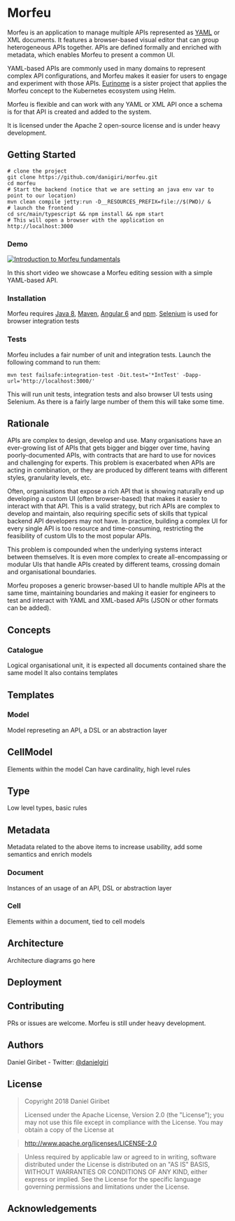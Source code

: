 # Morfeu

Morfeu is an application to manage multiple APIs represented as [YAML](http://yaml.org) or XML documents. It features a browser-based visual editor that can group heterogeneous APIs together. APIs are defined formally and enriched with metadata, which enables Morfeu to present a common UI.

YAML-based APIs are commonly used in many domains to represent complex API configurations, and Morfeu makes it easier for users to engage and experiment with those APIs. [Eurinome](https://github.com/danigiri/eurinome) is a sister project that applies the Morfeu concept to the Kubernetes ecosystem using Helm.

Morfeu is flexible and can work with any YAML or XML API once a schema is for that API is created and added to the system.

It is licensed under the Apache 2 open-source license and is under heavy development.

## Getting Started

```
# clone the project
git clone https://github.com/danigiri/morfeu.git
cd morfeu
# Start the backend (notice that we are setting an java env var to point to our location)
mvn clean compile jetty:run -D__RESOURCES_PREFIX=file://$(PWD)/ &
# launch the frontend
cd src/main/typescript && npm install && npm start
# This will open a browser with the application on http://localhost:3000
```


### Demo

[![Introduction to Morfeu fundamentals](http://img.youtube.com/vi/yjCPwHbjsVA/0.jpg)](https://youtu.be/jiqDp8Wzsjs "Morfeu introduction")

In this short video we showcase a Morfeu editing session with a simple YAML-based API.

### Installation

Morfeu requires [Java 8](https://java.com/en/download/), [Maven](http://maven.apache.org), [Angular 6](https://angular.io) and [npm](https://www.npmjs.com). [Selenium](https://www.seleniumhq.org) is used for browser integration tests

### Tests

Morfeu includes a fair number of unit and integration tests. Launch the following command to run them:

    mvn test failsafe:integration-test -Dit.test='*IntTest' -Dapp-url='http://localhost:3000/'

This will run unit tests, integration tests and also browser UI tests using Selenium. As there is a fairly large number of them this will take some time.


## Rationale

APIs are complex to design, develop and use. Many organisations have an ever-growing list of APIs that gets bigger and bigger over time, having poorly-documented APIs, with contracts that are hard to use for novices and challenging for experts. This problem is exacerbated when APIs are acting in combination, or they are produced by different teams with different styles, granularity levels, etc.

Often, organisations that expose a rich API that is showing naturally end up developing a custom UI (often browser-based) that makes it easier to interact with that API. This is a valid strategy, but rich APIs are complex to develop and maintain, also requiring specific sets of skills that typical backend API developers may not have. In practice, building a complex UI for every single API is too resource and time-consuming, restricting the feasibility of custom UIs to the most popular APIs. 

This problem is compounded when the underlying systems interact between themselves. It is even more complex to create all-encompassing or modular UIs that handle APIs created by different teams, crossing domain and organisational boundaries.

Morfeu proposes a generic browser-based UI to handle multiple APIs at the same time, maintaining boundaries and making it easier for engineers to test and interact with YAML and XML-based APIs (JSON or other formats can be added).


## Concepts


### Catalogue

Logical organisational unit, it is expected all documents contained share the same model
It also contains templates

## Templates

### Model

Model represeting an API, a DSL or an abstraction layer

## CellModel

Elements within the model
Can have cardinality, high level rules

## Type

Low level types, basic rules

## Metadata

Metadata related to the above items to increase usability, add some semantics and enrich models

### Document

Instances of an usage of an API, DSL or abstraction layer

### Cell

Elements within a document, tied to cell models

## Architecture

Architecture diagrams go here

## Deployment

## Contributing

PRs or issues are welcome. Morfeu is still under heavy development.

## Authors

Daniel Giribet - Twitter: [@danielgiri](https://twitter.com/danielgiri)

## License

> Copyright 2018 Daniel Giribet
>
> Licensed under the Apache License, Version 2.0 (the "License");
> you may not use this file except in compliance with the License.
> You may obtain a copy of the License at

>   http://www.apache.org/licenses/LICENSE-2.0

> Unless required by applicable law or agreed to in writing, software
> distributed under the License is distributed on an "AS IS" BASIS,
> WITHOUT WARRANTIES OR CONDITIONS OF ANY KIND, either express or implied.
> See the License for the specific language governing permissions and
> limitations under the License.

## Acknowledgements

